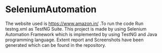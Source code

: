 # SeleniumAutomation
The website used is https://www.amazon.in/ .To run the code Run testng.xml as TestNG Suite.
This project is made by using Selenium Automation Framework which is implemented by using TestNG and Java programming language.
Extent report and Screenshots have been generated which can be found in the repository. 
